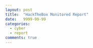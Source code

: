 ```yaml
---
layout: post
title:  "HackTheBox Monitored Report"
date:   9999-99-99
categories:
  - cyber
  - report
comments: true
---
```

